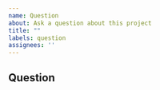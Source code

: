 ```yaml
---
name: Question
about: Ask a question about this project
title: ""
labels: question
assignees: ''
---
```


## Question
